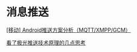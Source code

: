 # 消息推送

[[移动] Android推送方案分析（MQTT/XMPP/GCM）](https://blog.csdn.net/shagoo/article/details/7899466?utm_source=app)

[看了极光推送技术原理的几点思考](https://blog.csdn.net/androidzhaoxiaogang/article/details/8227469?utm_source=app)